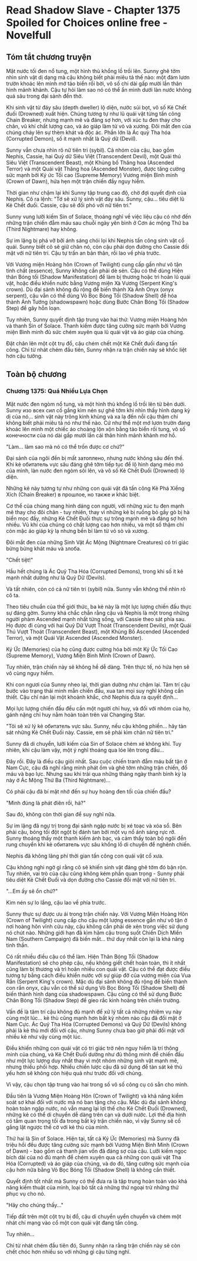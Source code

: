 # Read Shadow Slave - Chapter 1375 Spoiled for Choices online free - Novelfull

## Tóm tắt chương truyện

Mặt nước tối đen nổ tung, một hình thù khổng lồ trồi lên. Sunny ghê tởm nhìn sinh vật dị dạng mà cậu không biết phải miêu tả thế nào: một đám lươn trườn khoác lên mình mớ tảo biển rối bời, vô số chi dài gấp mười lần thân hình mảnh khảnh. Cậu tự hỏi làm sao nó có thể ẩn mình dưới làn nước không quá sâu trong đại sảnh đền thờ.

Khi sinh vật từ đáy sâu (depth dweller) lộ diện, nước sủi bọt, vô số Kẻ Chết đuối (Drowned) xuất hiện. Chúng tương tự như lũ quái vật từng tấn công Chain Breaker, nhưng mạnh mẽ và đáng sợ hơn, với xúc tu đen thay cho chân, vũ khí chất lượng cao, và áo giáp làm từ vỏ và xương. Đôi mắt đen của chúng cháy lên sự thèm khát và độc ác. Phần lớn là Ác quỷ Tha hóa (Corrupted Demon), số ít mạnh nhất là Quỷ dữ (Devil).

Sunny vẫn chưa nhìn rõ nữ tiên tri (sybil). Cả nhóm của cậu, bao gồm Nephis, Cassie, hai Quỷ dữ Siêu Việt (Transcendent Devil), một Quái thú Siêu Việt (Transcendent Beast), một Khủng bố Thăng hoa (Ascended Terror) và một Quái vật Thăng hoa (Ascended Monster), được tăng cường sức mạnh bởi Ký ức Tối cao (Supreme Memory) Vương miện Bình minh (Crown of Dawn), hứa hẹn một trận chiến đầy nguy hiểm.

Thời gian như chậm lại khi Sunny tập trung cao độ, chờ đợi quyết định của Nephis. Cô ra lệnh: "Tớ sẽ xử lý sinh vật đáy sâu. Sunny, cậu... tiêu diệt lũ Kẻ Chết đuối. Cassie, cậu sẽ đối phó với nữ tiên tri."

Sunny vung lưỡi kiếm Sin of Solace, thoáng nghĩ về việc liệu cậu có nhớ đến những trận chiến đẫm máu sau chuỗi ngày yên bình ở Cơn ác mộng Thứ ba (Third Nightmare) hay không.

Sự im lặng bị phá vỡ bởi ánh sáng chói lọi khi Nephis tấn công sinh vật cổ quái. Sunny biết cô sẽ giữ chân nó, còn cậu phải dọn đường cho Cassie đối mặt với nữ tiên tri. Cậu tự trấn an bản thân, rồi lao về phía trước.

Với Vương miện Hoàng hôn (Crown of Twilight) cung cấp gần như vô tận tinh chất (essence), Sunny không cần phải dè sẻn. Cậu có thể dùng Hiện thân Bóng tối (Shadow Manifestation) để làm bị thương hoặc trì hoãn lũ quái vật, hoặc điều khiển nước bằng Vương miện Xà Vương (Serpent King's crown). Dù đại sảnh không đủ rộng để biến thành Xà Ảnh Onyx (onyx serpent), cậu vẫn có thể dùng Vỏ Bọc Bóng Tối (Shadow Shell) để hóa thành Ảnh Tướng (shadowspawn) hoặc dùng Bước Chân Bóng Tối (Shadow Step) để gây hỗn loạn.

Tuy nhiên, Sunny quyết định tập trung vào hai thứ: Vương miện Hoàng hôn và thanh Sin of Solace. Thanh kiếm được tăng cường sức mạnh bởi Vương miện Bình minh đủ sức chém xuyên qua lũ quái vật và áo giáp của chúng.

Đặt chân lên một cột trụ đổ, cậu chém chết một Kẻ Chết đuối đang tấn công. Chỉ từ nhát chém đầu tiên, Sunny nhận ra trận chiến này sẽ khốc liệt hơn cậu tưởng.

## Toàn bộ chương

### Chương 1375: Quá Nhiều Lựa Chọn

Mặt nước đen ngòm nổ tung, và một hình thù khổng lồ trồi lên từ bên dưới. Sunny изо всех сил cố gắng kìm nén sự ghê tởm khi nhìn thấy hình dạng kỳ dị của nó... sinh vật này trông kinh khủng và xa lạ đến nỗi cậu thậm chí không biết phải miêu tả nó như thế nào. Cứ như thể một mớ lươn trườn đang khoác lên mình một chiếc áo choàng lộn xộn bằng tảo biển rối tung, vô số конечности của nó dài gấp mười lần cái thân hình mảnh khảnh mơ hồ.

"Làm... làm sao mà nó có thể trốn được cơ chứ?"

Đại sảnh của ngôi đền bị mất затоплено, nhưng nước không sâu đến thế. Khi kẻ обитатель vực sâu đáng ghê tởm tiếp tục để lộ hình dạng méo mó của mình, làn nước đen ngòm sôi lên, và vô số Kẻ Chết Đuối (Drowned) lộ diện.

Những kẻ này tương tự như những con quái vật đã tấn công Kẻ Phá Xiềng Xích (Chain Breaker) в прошлое, но также и khác biệt.

Cơ thể của chúng mang hình dáng con người, với những xúc tu đen mạnh mẽ thay cho đôi chân - tuy nhiên, thay vì những kẻ bị ruồng bỏ gầy gò bị hà biển mọc đầy, những Kẻ Chết Đuối thực sự trông mạnh mẽ và đáng sợ hơn nhiều. Vũ khí của chúng có chất lượng cao hơn nhiều, và một số thậm chí còn mặc áo giáp kỳ lạ nhưng bền bỉ làm từ vỏ sò và xương.

Đôi mắt đen của những Sinh Vật Ác Mộng (Nightmare Creatures) có tri giác bừng bừng khát máu và злоба.

"Chết tiệt!"

Hầu hết chúng là Ác Quỷ Tha Hóa (Corrupted Demons), trong khi số ít kẻ mạnh nhất dường như là Quỷ Dữ (Devils).

Và tất nhiên, còn có cả nữ tiên tri (sybil) nữa. Sunny vẫn không thể nhìn rõ cô ta.

Theo tiêu chuẩn của thế giới thức, ba kẻ này là một lực lượng chiến đấu thực sự đáng gờm. Sunny khá chắc chắn rằng cậu và Nephis là một trong những người phàm Ascended mạnh nhất từng sống, với Cassie theo sát phía sau. Họ được đi cùng với hai Quỷ Dữ Vượt Thoát (Transcendent Devils), một Quái Thú Vượt Thoát (Transcendent Beast), một Khủng Bố Ascended (Ascended Terror), và một Quái Vật Ascended (Ascended Monster).

Ký Ức (Memories) của họ cũng được cường hóa bởi một Ký Ức Tối Cao (Supreme Memory), Vương Miện Bình Minh (Crown of Dawn).

Tuy nhiên, trận chiến này sẽ không hề dễ dàng. Trên thực tế, nó hứa hẹn sẽ vô cùng nguy hiểm.

Khi con ngươi của Sunny nheo lại, thời gian dường như chậm lại. Tâm trí cậu bước vào trạng thái minh mẫn chiến đấu, xua tan mọi suy nghĩ không cần thiết. Cậu chỉ nán lại một khoảnh khắc, chờ Nephis đưa ra quyết định...

Mọi lực lượng chiến đấu đều cần một người chỉ huy, và đối với nhóm của họ, gánh nặng chỉ huy nằm hoàn toàn trên vai Changing Star.

"Tôi sẽ xử lý kẻ обитатель vực sâu. Sunny, nếu cậu không phiền... hãy tàn sát những Kẻ Chết Đuối này. Cassie, em sẽ phải kìm chân nữ tiên tri."

Sunny đã di chuyển, lưỡi kiếm của Sin of Solace chém xé không khí. Tuy nhiên, khi cậu làm vậy, một ý nghĩ thoáng qua lóe lên trong đầu...

Đây rồi. Đây là điều cậu giỏi nhất. Sau cuộc chiến tranh đẫm máu bất tận ở Nam Cực, cậu đã nghĩ rằng mình phát ốm và ghê tởm những trận chiến, đổ máu và bạo lực. Nhưng sau khi trải qua những tháng ngày thanh bình kỳ lạ này ở Ác Mộng Thứ Ba (Third Nightmare)...

Có phải cậu đã bí mật nhớ đến sự huy hoàng đen tối của chiến đấu?

"Mình đúng là phát điên rồi, hả?"

Sau đó, không còn thời gian để suy nghĩ nữa.

Sự im lặng đã ngự trị trong đại sảnh ngập nước bị xé toạc và xóa sổ. Bên phải cậu, bóng tối đột ngột bị đánh tan bởi một vụ nổ ánh sáng rực rỡ. Sunny thoáng thấy một thanh kiếm ánh bạc, và cảm thấy toàn bộ ngôi đền rung chuyển khi kẻ обитатель vực sâu khổng lồ di chuyển để nghênh chiến.

Nephis đã không lãng phí thời gian tấn công con quái vật cổ xưa.

Cậu không nghi ngờ gì rằng cô sẽ khiến sinh vật đáng ghê tởm đó bận rộn. Tuy nhiên, vai trò của cậu cũng không kém phần quan trọng - Sunny phải tiêu diệt Kẻ Chết Đuối và dọn đường cho Cassie đối mặt với nữ tiên tri.

"...Em ấy sẽ ổn chứ?"

Kìm nén sự lo lắng, cậu lao về phía trước.

Sunny thực sự được ưu ái trong trận chiến này. Với Vương Miện Hoàng Hôn (Crown of Twilight) cung cấp cho cậu một lượng essence gần như vô tận ở nơi hoàng hôn vĩnh cửu này, cậu không cần phải dè xẻn trong việc sử dụng nó chút nào. Những giới hạn đã kìm hãm cậu trong suốt Chiến Dịch Miền Nam (Southern Campaign) đã biến mất... thứ duy nhất còn lại là khả năng tinh thần.

Có rất nhiều điều cậu có thể làm. Hiện Thân Bóng Tối (Shadow Manifestation) sẽ cho phép cậu, nếu không giết chết hoàn toàn, thì ít nhất cũng làm bị thương và trì hoãn nhiều con quái vật. Cậu có thể đạt được điều tương tự bằng cách điều khiển nước với sự giúp đỡ của vương miện của Vua Rắn (Serpent King's crown). Mặc dù đại sảnh không đủ rộng để biến thành con rắn onyx, cậu vẫn có thể sử dụng Vỏ Bọc Bóng Tối (Shadow Shell) để biến thành hình dạng của shadowspawn. Cậu cũng có thể sử dụng Bước Chân Bóng Tối (Shadow Step) để gieo rắc kinh hoàng trên chiến trường.

Vấn đề là tâm trí cậu không đủ mạnh để xử lý tất cả những nhiệm vụ này cùng một lúc... kẻ thù cũng mạnh hơn bất kỳ nhóm nào cậu đã đối mặt ở Nam Cực. Ác Quỷ Tha Hóa (Corrupted Demons) và Quỷ Dữ (Devils) không phải là kẻ thù mới đối với cậu, nhưng Sunny chưa bao giờ phải đối mặt với nhiều kẻ như vậy cùng một lúc.

Điều khiến những con quái vật có tri giác trở nên nguy hiểm là trí thông minh của chúng, và Kẻ Chết Đuối dường như đủ thông minh để chiến đấu như một lực lượng duy nhất thay vì một nhóm những sinh vật mạnh mẽ, nhưng thiếu phối hợp. Nhiều chiến lược cậu đã sử dụng để tàn sát kẻ thù yếu hơn sẽ không còn hiệu quả như trước đối với chúng.

Vì vậy, cậu chọn tập trung vào hai trong số vô số công cụ có sẵn cho mình.

Đầu tiên là Vương Miện Hoàng Hôn (Crown of Twilight) và khả năng kiểm soát sơ khai đối với nước mà nó ban tặng cho cậu. Mặc dù đại sảnh không hoàn toàn ngập nước, nó vẫn mang lại lợi thế cho Kẻ Chết Đuối (Drowned), những kẻ có thể di chuyển dễ dàng trên cạn và dưới nước. Lợi thế địa hình có tầm quan trọng tối đa trong bất kỳ trận chiến nào, vì vậy Sunny sẽ cố gắng lật ngược thế cờ với kẻ thù của mình.

Thứ hai là Sin of Solace. Hiện tại, tất cả Ký Ức (Memories) mà Sunny đã triệu hồi đều được tăng cường sức mạnh bởi Vương Miện Bình Minh (Crown of Dawn) - bao gồm cả thanh jian vốn đã đáng sợ của cậu. Lưỡi kiếm ngọc bích dài của nó đủ mạnh để chém xuyên qua cả những con quái vật Tha Hóa (Corrupted) và áo giáp của chúng, và do đó, tăng cường sức mạnh của cậu hơn nữa bằng Vỏ Bọc Bóng Tối (Shadow Shell) là không cần thiết.

Quyết định tốt nhất mà Sunny có thể đưa ra là tập trung hoàn toàn vào khả năng kiếm thuật của mình, loại bỏ tất cả những thứ ngoại trừ những thứ phục vụ cho nó.

"Hãy cho chúng thấy..."

Tiếp đất trên một cột trụ bị đổ, cậu di chuyển uyển chuyển và chém một nhát chí mạng vào cổ một con quái vật đang tấn công.

Tuy nhiên...

Chỉ từ nhát chém đầu tiên đó, Sunny nhận ra rằng trận chiến này sẽ còn chết chóc hơn nhiều so với những gì cậu từng nghĩ.